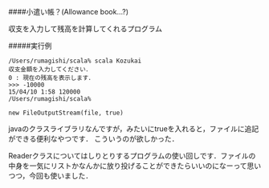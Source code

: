 ####小遣い帳？(Allowance book...?)

収支を入力して残高を計算してくれるプログラム

#####実行例
```
/Users/rumagishi/scala% scala Kozukai
収支金額を入力してください．
0 : 現在の残高を表示します．
>>> -10000
15/04/10 1:58 120000
/Users/rumagishi/scala%
```


```
new FileOutputStream(file, true)
```
javaのクラスライブラリなんですが，みたいにtrueを入れると，ファイルに追記ができる便利なやつです．
こういうのが欲しかった．

Readerクラスについてはしりとりするプログラムの使い回しです．ファイルの中身を一気にリストかなんかに放り投げることができたらいいのになーって思いつつ，今回も使いました．
